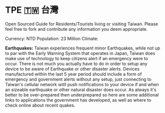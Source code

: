 # TPE 🇹🇼 台灣
Open Sourced Guide for Residents/Tourists living or visiting Taiwan.
Please feel free to fork and contribute any information you deem appropriate.


Currency: NTD 
Population: 23 Million
Climate: 


**Earthquakes:** Taiwan experiences frequent minor Earthquakes, while not up to par with the Early Warning System that operates in Japan, Taiwan does make use of technology to keep citizens alert if an emergency were to occur. There is not much you actually have to do in order to setup any device to be aware of Earthquake or other disaster alerts. Devices manufactured within the last 5 year period should include a form of emergency and government alerts without any setup, just connecting to Taiwan's cellular network witll push notifications to your device if and when an sizeable earthquake or other natural disaster does occur. As always it's better to be over-prepared then underprepared so here are some additional links to applications the government has developed, as well as where to check online about recent quakes.
